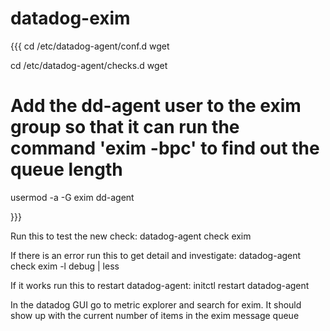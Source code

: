 # datadog-exim
 
{{{
cd /etc/datadog-agent/conf.d
wget 

cd /etc/datadog-agent/checks.d
wget 

# Add the dd-agent user to the exim group so that it can run the command 'exim -bpc' to find out the queue length
usermod -a -G exim dd-agent

}}}

Run this to test the new check:
datadog-agent check exim

If there is an error run this to get detail and investigate:
datadog-agent check exim -l debug | less

If it works run this to restart datadog-agent:
initctl restart datadog-agent

In the datadog GUI go to metric explorer and search for exim. It should show up with the current number of items 
in the exim message queue


